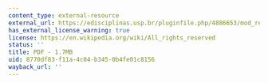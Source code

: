 ```yaml
---
content_type: external-resource
external_url: https://edisciplinas.usp.br/pluginfile.php/4886653/mod_resource/content/1/Stephen%20Walt%201998.pdf
has_external_license_warning: true
license: https://en.wikipedia.org/wiki/All_rights_reserved
status: ''
title: PDF - 1.7MB
uid: 8770df83-f11a-4c04-b345-0b4fe01c8156
wayback_url: ''
---
```


